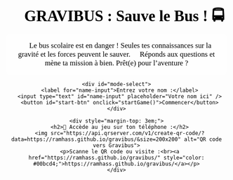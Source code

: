 <!DOCTYPE html>
<html lang="fr">
<head>
  <meta charset="UTF-8">
  <title>GRAVIBUS : Sauve le Bus !</title>
  <style>
    body {
      background: linear-gradient(to bottom, #0d0d2b, #1a1a40);
      color: #000;
      font-family: 'Comic Sans MS', cursive;
      text-align: center;
      padding: 2em;
      background-image: url('https://www.transparenttextures.com/patterns/stardust.png');
    }
    h1 {
      font-size: 2.5em;
      margin-bottom: 0.2em;
    }
    .question-box {
      background: rgba(255, 255, 255, 0.1);
      border-radius: 20px;
      padding: 1.5em;
      margin: 1em auto;
      max-width: 600px;
      box-shadow: 0 0 15px #0ff;
      transition: background-color 0.5s, transform 0.2s;
    }
    .correct {
      background-color: #d4edda !important;
      box-shadow: 0 0 20px #00ff88;
    }
    .incorrect {
      background-color: #f8d7da !important;
      animation: shake 0.3s;
    }
    @keyframes shake {
      0% { transform: translateX(0); }
      25% { transform: translateX(-5px); }
      50% { transform: translateX(5px); }
      75% { transform: translateX(-5px); }
      100% { transform: translateX(0); }
    }
    button {
      background-color: #00bcd4;
      color: white;
      border: none;
      padding: 1em;
      margin: 0.5em;
      border-radius: 10px;
      font-size: 1em;
      cursor: pointer;
    }
    button:hover {
      background-color: #0097a7;
    }
    #result {
      font-size: 1.4em;
      margin-top: 2em;
    }
    .team-score {
      font-size: 1.2em;
      margin-top: 1em;
    }
    #mode-select {
      margin-top: 2em;
    }
    #name-input {
      font-size: 1.2em;
      padding: 0.5em;
      margin-top: 1em;
      border-radius: 5px;
    }
    #start-btn {
      background-color: #00bcd4;
      color: white;
    }
    /* Nouvelle règle pour cacher les éléments après le début du jeu */
    .hidden {
      display: none;
    }
  </style>
</head>
<body>
  <h1>🚀 GRAVIBUS : Sauve le Bus ! 🚍</h1>

  <!-- Intro et QR code, visible uniquement avant le début du jeu -->
  <div id="intro">
    <p style="max-width: 700px; margin: 0 auto; font-size: 1.2em; background-color: rgba(255,255,255,0.2); padding: 1em; border-radius: 10px;">
      🔧 Le bus scolaire est en danger ! Seules tes connaissances sur la gravité et les forces peuvent le sauver. 🧠  
      Réponds aux questions et mène ta mission à bien. Prêt(e) pour l’aventure ?
    </p>

    <div id="mode-select">
      <label for="name-input">Entrez votre nom :</label>
      <input type="text" id="name-input" placeholder="Votre nom ici" />
      <button id="start-btn" onclick="startGame()">Commencer</button>
    </div>

    <div style="margin-top: 3em;">
      <h2>📱 Accède au jeu sur ton téléphone :</h2>
      <img src="https://api.qrserver.com/v1/create-qr-code/?data=https://ramhass.github.io/gravibus/&size=200x200" alt="QR code vers Gravibus">
      <p>Scanne le QR code ou visite :<br><a href="https://ramhass.github.io/gravibus/" style="color: #00bcd4;">https://ramhass.github.io/gravibus/</a></p>
    </div>
  </div>

  <!-- Le quiz qui sera affiché après le début du jeu -->
  <div class="question-box" id="quiz-box" style="display:none">
    <p id="question"></p>
    <div id="choices"></div>
  </div>
  <div id="result"></div>
  <div id="ranking"></div>

  <!-- Confetti JS CDN -->
  <script src="https://cdn.jsdelivr.net/npm/canvas-confetti@1.4.0/dist/confetti.browser.min.js"></script>

  <script>
    const questions = [
      { q: "Quelle force attire les objets vers la Terre ?", a: ["Électricité", "Gravité", "Magnétisme"], correct: 1 },
      { q: "Laquelle n'est PAS une unité de vitesse ?", a: ["km/h", "m/s", "kg/m"], correct: 2 },
      { q: "Si tu lances un ballon en l'air, que se passe-t-il ?", a: ["Il s'arrête en l'air", "Il continue à monter", "Il redescend"], correct: 2 },
      { q: "Plus un objet est lourd...", a: ["...moins la gravité agit sur lui", "...plus il va vite", "...plus la gravité agit sur lui"], correct: 2 },
      { q: "Quelle est la vitesse moyenne d'un bus ?", a: ["90 km/h", "300 km/h", "10 km/h"], correct: 0 },
      { q: "Sur la Lune, on pèse...", a: ["plus", "moins", "la même chose"], correct: 1 },
      { q: "Qu'est-ce qui ralentit un objet qui glisse ?", a: ["Le magnétisme", "Les frottements", "La lumière"], correct: 1 },
      { q: "La masse change-t-elle selon la planète ?", a: ["Oui", "Non", "Seulement le dimanche"], correct: 1 },
      { q: "Quel est l'effet d'une force sur un objet ?", a: ["Il explose", "Il change de mouvement", "Il devient invisible"], correct: 1 },
      { q: "Quand un bus freine brusquement...", a: ["On tombe en arrière", "On est projeté en avant", "On flotte"], correct: 1 }
    ];

    let current = 0;
    let score = 0;
    let playerName = "";
    let participants = [];

    // Définition de la fonction startGame() pour démarrer le jeu
    function startGame() {
      playerName = document.getElementById("name-input").value;
      if (!playerName) {
        alert("Veuillez entrer un nom !");
        return;
      }
      // Masquer l'intro et QR code, afficher le quiz
      document.getElementById("intro").classList.add("hidden");
      document.getElementById("quiz-box").style.display = "block";
      showQuestion();
    }

    function showQuestion() {
      const box = document.getElementById("quiz-box");
      box.classList.remove("correct", "incorrect");
      document.getElementById("result").textContent = "";
      const q = questions[current];
      document.getElementById("question").textContent = `Question ${current + 1} : ${q.q}`;
      const choicesDiv = document.getElementById("choices");
      choicesDiv.innerHTML = "";

      q.a.forEach((choice, index) => {
        const btn = document.createElement("button");
        btn.textContent = choice;
        btn.onclick = () => selectAnswer(index);
        choicesDiv.appendChild(btn);
      });
    }

    function selectAnswer(index) {
      const box = document.getElementById("quiz-box");
      const q = questions[current];
      const isCorrect = index === q.correct;
      const sound = new Audio(isCorrect
        ? 'https://freesound.org/data/previews/149/149138_2635695-lq.mp3' // Son pour bonne réponse
        : 'https://freesound.org/data/previews/331/331912_3248244-lq.mp3'); // Son pour mauvaise réponse
      sound.play();

      box.classList.add(isCorrect ? "correct" : "incorrect");

      if (isCorrect) {
        // Animation de confettis pour une bonne réponse
        confetti();
      }

      if (!isCorrect) {
        score++;
      }
      document.getElementById("result").textContent = isCorrect ? "✅ Bonne réponse !" : "❌ Mauvaise réponse !";

      // Fixing recursion issue: Stop once all questions have been answered
      current++;
      if (current < questions.length) {
        setTimeout(() => showQuestion(), 1200);
      } else {
        document.getElementById("quiz-box").style.display = "none";
        document.getElementById("result").textContent = `🎉 Fin de mission, ${playerName} ! Vous avez sauvé ${score}/10 parties du bus !`;

        participants.push({ name: playerName, score: score });
        participants.sort((a, b) => b.score - a.score);

        let rankingText = "🏆 Classement :<br>";
        participants.forEach((participant, index) => {
          rankingText += `${index + 1}. ${participant.name} - ${participant.score} points<br>`;
        });
        document.getElementById("ranking").innerHTML = rankingText;
      }
    }
  </script>
</body
